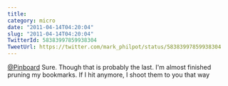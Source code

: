 ```yaml
---
title: 
category: micro
date: "2011-04-14T04:20:04"
slug: "2011-04-14T04:20:04"
TwitterId: 58383997859938304
TweetUrl: https://twitter.com/mark_philpot/status/58383997859938304
---
```


[@Pinboard](https://twitter.com/Pinboard) Sure. Though that is probably the
last. I'm almost finished pruning my bookmarks. If I hit anymore, I shoot them
to you that way
